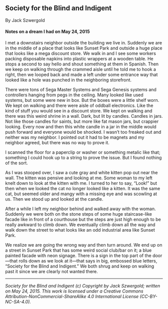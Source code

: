 ## Society for the Blind and Indigent

By Jack Szwergold

#### Notes on a dream I had on May 24, 2015

I met a downstairs neighbor outside the building we live in. Suddenly we are in the middle of a place that looks like Sunset Park and outside a huge place that looks like a mega discount store. We walk in and I see some workers packing disposable napkins into plastic wrappers at a wooden table. He stops a second to say hello and shout something at them in Spanish. Then we keep on walking through the crammed aisle until he told me to hook a right, then we looped back and made a left under some entrance way that looked like a hole was punched in the neighboring storefront.

There were tons of Sega Master Systems and Sega Genesis systems and controllers hanging from pegs in the ceiling. Many looked like used systems, but some were new in box. But the boxes were a little shelf worn. We kept on walking and there were aisle of oddball electronics. Like the kind of stuff you would see in a discount store. We kept on walking and there was this weird shrine in a wall. Dark, but lit by candles. Candles in jars. Not like those candles for saints, but more like fat mason jars, but crappier looking. Every now and then this white candle in a jar in the middle would push forward and everyone would be shocked. I wasn’t too freaked out and neither was my neighbor. I pointed out it had to be magnets and my neighbor agreed, but there was no way to prove it.

I scanned the floor for a paperclip or washer or something metalic like that; something I could hook up to a string to prove the issue. But I found nothing of the sort.

As I was stooped over, I saw a cute gray and white kitten pop out near the wall. The kitten was pensive and looking at me. Some woman to my left knelt down to look at the kitten with me. I turned to her to say, “Look!” but then when we looked the cat no longer looked like a kitten. It was the same cat, but seemed older and mangy with a missing eye and was scowling at us. Then we stood up and looked at the candle.

After a while I left my neighbor behind and walked away with the woman. Suddenly we were both on the stone steps of some huge staircase-like facade like in front of a courthouse but the steps are just high enough to be really awkward to climb down. We eventually climb down all the way and walk down the street to what looks like an odd industrial area like Sunset Park.

We realize we are going the wrong way and then turn around. We end up on a street in Sunset Park that has some weird social club/bar on it; a blue painted facade with neon signage. There is a sign in the top part of the door—that rolls down as we look at it—that says in big, embossed blue letters, “Society for the Blind and Indigent.” We both shrug and keep on walking past it since we are clearly not wanted there.

***

*Society for the Blind and Indigent (c) Copyright by Jack Szwergold; written on May 24, 2015. This work is licensed under a Creative Commons Attribution-NonCommercial-ShareAlike 4.0 International License (CC-BY-NC-SA-4.0).*